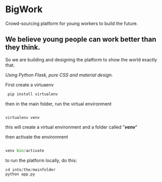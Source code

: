 # BigWork
Crowd-sourcing platform for young workers to build the future.

## We believe young people can work better than they think.
So we are building and designing the platform to show the world exactly that. 

*Using Python Flask, pure CSS and material design.*

First create a virtuaenv 


```python
 pip install virtualenv
```

then in the main folder, run the virtual environment

```pyhton

virtualenv venv

```
this will create a virtual environment and a folder called "***venv***"

then activate the environment

```python

venv bin/activate

```

to run the platform locally, do this:


```python
cd into/the/mainfolder
python app.py

```
